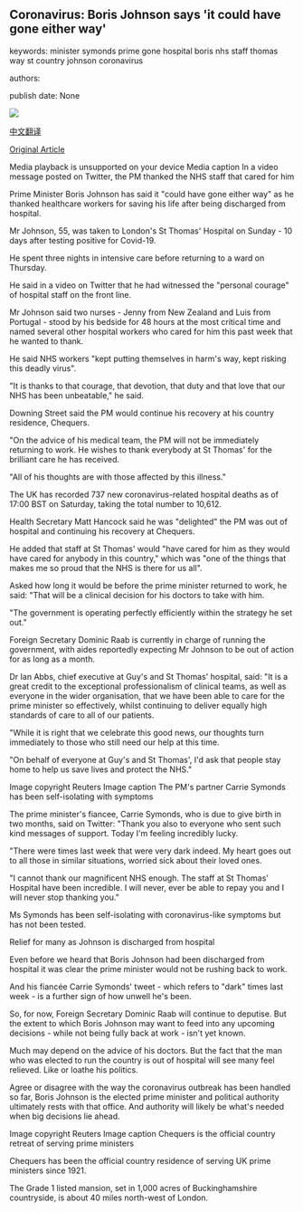## Coronavirus: Boris Johnson says 'it could have gone either way'

keywords: minister symonds prime gone hospital boris nhs staff thomas way st country johnson coronavirus

authors: 

publish date: None

![](https://ichef.bbci.co.uk/images/ic/1024x576/p089bxqp.jpg)

[中文翻译](Coronavirus%3A%20Boris%20Johnson%20says%20%27it%20could%20have%20gone%20either%20way%27_zh.md)

[Original Article](https://www.bbc.com/news/uk-politics-52262012)

Media playback is unsupported on your device Media caption In a video message posted on Twitter, the PM thanked the NHS staff that cared for him

Prime Minister Boris Johnson has said it "could have gone either way" as he thanked healthcare workers for saving his life after being discharged from hospital.

Mr Johnson, 55, was taken to London's St Thomas' Hospital on Sunday - 10 days after testing positive for Covid-19.

He spent three nights in intensive care before returning to a ward on Thursday.

He said in a video on Twitter that he had witnessed the "personal courage" of hospital staff on the front line.

Mr Johnson said two nurses - Jenny from New Zealand and Luis from Portugal - stood by his bedside for 48 hours at the most critical time and named several other hospital workers who cared for him this past week that he wanted to thank.

He said NHS workers "kept putting themselves in harm's way, kept risking this deadly virus".

"It is thanks to that courage, that devotion, that duty and that love that our NHS has been unbeatable," he said.

Downing Street said the PM would continue his recovery at his country residence, Chequers.

"On the advice of his medical team, the PM will not be immediately returning to work. He wishes to thank everybody at St Thomas' for the brilliant care he has received.

"All of his thoughts are with those affected by this illness."

The UK has recorded 737 new coronavirus-related hospital deaths as of 17:00 BST on Saturday, taking the total number to 10,612.

Health Secretary Matt Hancock said he was "delighted" the PM was out of hospital and continuing his recovery at Chequers.

He added that staff at St Thomas' would "have cared for him as they would have cared for anybody in this country," which was "one of the things that makes me so proud that the NHS is there for us all".

Asked how long it would be before the prime minister returned to work, he said: "That will be a clinical decision for his doctors to take with him.

"The government is operating perfectly efficiently within the strategy he set out."

Foreign Secretary Dominic Raab is currently in charge of running the government, with aides reportedly expecting Mr Johnson to be out of action for as long as a month.

Dr Ian Abbs, chief executive at Guy's and St Thomas' hospital, said: "It is a great credit to the exceptional professionalism of clinical teams, as well as everyone in the wider organisation, that we have been able to care for the prime minister so effectively, whilst continuing to deliver equally high standards of care to all of our patients.

"While it is right that we celebrate this good news, our thoughts turn immediately to those who still need our help at this time.

"On behalf of everyone at Guy's and St Thomas', I'd ask that people stay home to help us save lives and protect the NHS."

Image copyright Reuters Image caption The PM's partner Carrie Symonds has been self-isolating with symptoms

The prime minister's fiancee, Carrie Symonds, who is due to give birth in two months, said on Twitter: "Thank you also to everyone who sent such kind messages of support. Today I'm feeling incredibly lucky.

"There were times last week that were very dark indeed. My heart goes out to all those in similar situations, worried sick about their loved ones.

"I cannot thank our magnificent NHS enough. The staff at St Thomas' Hospital have been incredible. I will never, ever be able to repay you and I will never stop thanking you."

Ms Symonds has been self-isolating with coronavirus-like symptoms but has not been tested.

Relief for many as Johnson is discharged from hospital

Even before we heard that Boris Johnson had been discharged from hospital it was clear the prime minister would not be rushing back to work.

And his fiancée Carrie Symonds' tweet - which refers to "dark" times last week - is a further sign of how unwell he's been.

So, for now, Foreign Secretary Dominic Raab will continue to deputise. But the extent to which Boris Johnson may want to feed into any upcoming decisions - while not being fully back at work - isn't yet known.

Much may depend on the advice of his doctors. But the fact that the man who was elected to run the country is out of hospital will see many feel relieved. Like or loathe his politics.

Agree or disagree with the way the coronavirus outbreak has been handled so far, Boris Johnson is the elected prime minister and political authority ultimately rests with that office. And authority will likely be what's needed when big decisions lie ahead.

Image copyright Reuters Image caption Chequers is the official country retreat of serving prime ministers

Chequers has been the official country residence of serving UK prime ministers since 1921.

The Grade 1 listed mansion, set in 1,000 acres of Buckinghamshire countryside, is about 40 miles north-west of London.